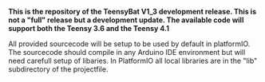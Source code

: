 
<b>This is the repository of the TeensyBat V1_3 development release. This is not a "full" release but a development update. The available code will support both the Teensy 3.6 and the Teensy 4.1</b>

All provided sourcecode will be setup to be used by default in platformIO. The sourcecode should compile in any Arduino IDE environment but will need carefull setup of libaries. In PlatformIO all local libraries are in the "lib" subdirectory of the projectfile.  

